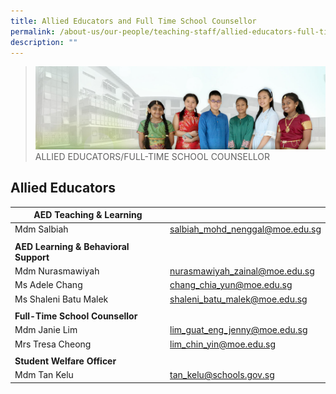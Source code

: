 ```yaml
---
title: Allied Educators and Full Time School Counsellor
permalink: /about-us/our-people/teaching-staff/allied-educators-full-time-school-counsellor/
description: ""
---
```


>![](/images/About%20Us/banner2-with%20bg.jpg)
>ALLIED EDUCATORS/FULL-TIME SCHOOL COUNSELLOR

## Allied Educators

<table>
<thead>
  <tr>
    <th>AED Teaching &amp; Learning</th>
    <th></th>
  </tr>
</thead>
<tbody>
  <tr>
    <td>Mdm Salbiah<br></td>
    <td><a href="mailto:salbiah_mohd_nenggal@moe.edu.sg">salbiah_mohd_nenggal@moe.edu.sg</a></td>
  </tr>
  <tr>
    <td></td>
    <td></td>
  </tr>
  <tr>
    <td><b>AED Learning &amp; Behavioral Support</b></td>
    <td></td>
  </tr>
  <tr>
    <td>Mdm Nurasmawiyah</td>
    <td><a href="mailto:nurasmawiyah_zainal@moe.edu.sg">nurasmawiyah_zainal@moe.edu.sg</a> </td>
  </tr>
  <tr>
    <td>Ms Adele Chang</td>
    <td><a href="mailto:chang_chia_yun@moe.edu.sg">chang_chia_yun@moe.edu.sg</a><br></td>
  </tr>
  <tr>
    <td>Ms Shaleni Batu Malek </td>
    <td><a href="mailto:shaleni_batu_malek@moe.edu.sg">shaleni_batu_malek@moe.edu.sg</a></td>
  </tr>
  <tr>
    <td> </td>
    <td> </td>
  </tr>
  <tr>
    <td><b>Full-Time School Counsellor</b></td>
    <td> </td>
  </tr>
  <tr>
    <td>Mdm Janie Lim</td>
    <td><a href="mailto:lim_guat_eng_jenny@moe.edu.sg">lim_guat_eng_jenny@moe.edu.sg</a></td>
  </tr>
  <tr>
    <td>Mrs Tresa Cheong</td>
    <td><a href="mailto:lim_chin_yin@moe.edu.sg">lim_chin_yin@moe.edu.sg</a></td>
  </tr>
  <tr>
    <td> </td>
    <td> </td>
  </tr>
  <tr>
    <td> <b>Student Welfare Officer</b></td>
    <td> </td>
  </tr>
  <tr>
    <td> Mdm Tan Kelu</td>
    <td><a href="mailto:tan_kelu@schools.gov.sg">tan_kelu@schools.gov.sg</a></td>
  </tr>
</tbody>
</table>